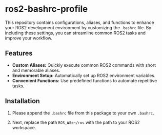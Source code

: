 # ros2-bashrc-profile

This repository contains configurations, aliases, and functions to enhance your ROS2 development environment by customizing the `.bashrc` file. By including these settings, you can streamline common ROS2 tasks and improve your workflow.

## Features

- **Custom Aliases:** Quickly execute common ROS2 commands with short and memorable aliases.
- **Environment Setup:** Automatically set up ROS2 environment variables.
- **Convenient Functions:** Use predefined functions to automate repetitive tasks.

## Installation

1. Please append the `.bashrc` file from this package to your own `.bashrc`.

2. Next, replace the path `ROS_WS=~/ros` with the path to your ROS2 workspace.
